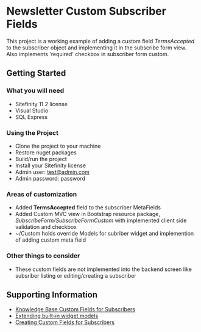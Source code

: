 # Newsletter Custom Subscriber Fields
This project is a working example of adding a custom field *TermsAccepted* to the subscriber object and implementing it in the subscribe form view.  Also implements 'required' checkbox in subscriber form custom.

## Getting Started
### What you will need
- Sitefinity 11.2 license
- Visual Studio
- SQL Express

### Using the Project
- Clone the project to your machine
- Restore nuget packages
- Build/run the project
- Install your Sitefinity license
- Admin user: test@admin.com
- Admin password: password

### Areas of customization
- Added **TermsAccepted** field to the subscriber MetaFields
- Added Custom MVC view in Bootstrap resource package, *SubscribeForm/SubscribeFormCustom* with implemented client side validation and checkbox
- ~/Custom holds override Models for subriber widget and implemention of adding custom meta field

### Other things to consider
- These custom fields are not implemented into the backend screen like subsriber listing or editing/creating a subscriber

## Supporting Information
- [Knowledge Base Custom Fields for Subscribers](https://knowledgebase.progress.com/articles/Article/using-custom-fields-in-the-subscribeform-widget)
- [Extending built-in widget models](https://www.progress.com/documentation/sitefinity-cms/extend-the-model-of-built-in-widgets-mvc)
- [Creating Custom Fields for Subscribers](https://www.progress.com/documentation/sitefinity-cms/for-developers-create-custom-fields-for-subscribers)



